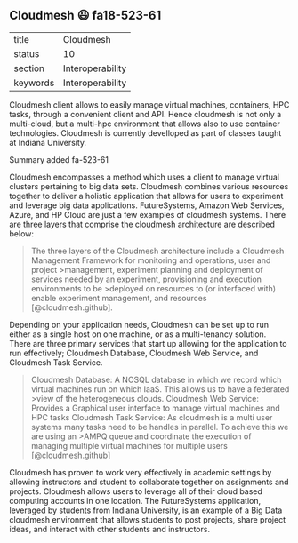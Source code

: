 ## Cloudmesh :smiley: fa18-523-61


|          |                  |
| -------- | ---------------- |
| title    | Cloudmesh        | 
| status   | 10               |
| section  | Interoperability |
| keywords | Interoperability |



Cloudmesh client allows to easily manage virtual machines, containers,
HPC tasks, through a convenient client and API. Hence cloudmesh is not
only a multi-cloud, but a multi-hpc environment that allows also to
use container technologies. Cloudmesh is currently develloped as part
of classes taught at Indiana University.

Summary added fa-523-61

Cloudmesh encompasses a method which uses a client to manage virtual clusters pertaining to big data sets. Cloudmesh combines various resources together to deliver a holistic application that allows for users to experiment and leverage big data applications. FutureSystems, Amazon Web Services, Azure, and HP Cloud are just a few examples of cloudmesh systems. 
There are three layers that comprise the cloudmesh architecture are described below:

>The three layers of the Cloudmesh architecture include a Cloudmesh Management Framework for monitoring and operations, user and project >management, experiment planning and deployment of services needed by an experiment, provisioning and execution environments to be >deployed on resources to (or interfaced with) enable experiment management, and resources [@cloudmesh.github].

Depending on your application needs, Cloudmesh can be set up to run either as a single host on one machine, or as a multi-tenancy solution.  There are three primary services that start up allowing for the application to run effectively; Cloudmesh Database, Cloudmesh Web Service, and Cloudmesh Task Service. 

>Cloudmesh Database: A NOSQL database in which we record which virtual machines run on which IaaS. This allows us to have a federated >view of the heterogeneous clouds.
>Cloudmesh Web Service: Provides a Graphical user interface to manage virtual machines and HPC tasks
>Cloudmesh Task Service: As cloudmesh is a multi user systems many tasks need to be handles in parallel. To achieve this we are using an >AMPQ queue and coordinate the execution of managing multiple virtual machines for multiple users [@cloudmesh.github]

Cloudmesh has proven to work very effectively in academic settings by allowing instructors and student to collaborate together on assignments and projects. Cloudmesh allows users to leverage all of their cloud based computing accounts in one location. The FutureSystems application, leveraged by students from Indiana University, is an example of a Big Data cloudmesh environment that allows students to post projects, share project ideas, and interact with other students and instructors.  


